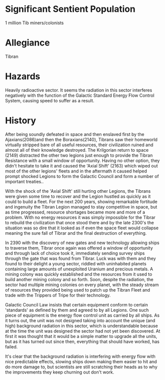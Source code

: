 # Significant Sentient Population

1 million Tib miners/colonists

# Allegiance

Tibran

# Hazards

Heavily radioactive sector. It seems the radiation in this sector interferes negatively with the function of the Galactic Standard Energy Flow Control System, causing speed to suffer as a result.

# History

After being soundly defeated in space and then enslaved first by the Ajaxians(2086)and then the Boraxians(2140), Tibrans saw their homeworld virtually stripped bare of all useful resources, their civilization ruined and almost all of their knowledge destroyed. The Krilgorian return to space (2149) distracted the other two legions just enough to provide the Tibran Resistance with a small window of opportunity. Having no other option, they didn't hesitate to take it and caused the 'Axial Shift' (2163) which wiped out most of the other legions' fleets and in the aftermath it caused helped prompt shocked Legions to form the Galactic Council and form a number of important treaties..

With the shock of the 'Axial Shift' still hurting other Legions, the Tibrans were given some time to recover and the Legion hustled as quickly as it could to build a fleet. For the next 200 years, showing remarkable fortitude and ingenuity the Tibran Legion managed to stay competitive in space, but as time progressed, resource shortages became more and more of a problem. With no energy resources it was simply impossible for the Tibrar to rebuild the civilization that once stood there and by the late 2300's the situation was so dire that it looked as if even the space fleet would collapse meaning the sure fall of Tibrar and the final destruction of everything.

In 2390 with the discovery of new gates and new technology allowing ships to traverse them, Tibrar once again was offered a window of opportunity and through lack of choice took it, immediately sending survey ships through the gate that was found from Tibrar. Luck was with them and they found to their delight a young sector, riddled with uninhabited planets containing large amounts of unexploited Uranium and precious metals. A mining colony was quickly established and the resources from it used to build another mining colony and so forth. Soon, despite the radiation, the sector had multiple mining colonies on every planet, with the steady stream of resources they provided being used to patch up the Tibran Fleet and trade with the Trippers of Tripe for their technology.

Galactic Council Law insists that certain equipment conform to certain 'standards' as defined by them and agreed to by all Legions. One such piece of equipment is the energy flow control unit as carried by all ships. As it turns out, the unit was not designed taking into account the unique (and high) background radiation in this sector, which is understandable because at the time the unit was designed the sector had not yet been discovered. At first it was thought that it would be a simple matter to upgrade all the units, but as it has turned out since then, everything that should have worked, has failed.

It's clear that the background radiation is interfering with energy flow with nice predictable effects, slowing ships down making them easier to hit and do more damage to, but scientists are still scratching their heads as to why the improvements they keep churning out don't work.